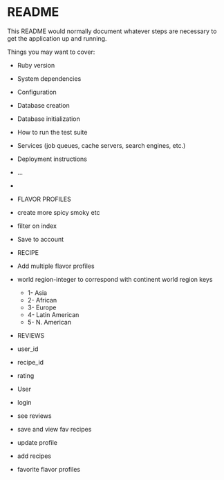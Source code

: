 # README

This README would normally document whatever steps are necessary to get the
application up and running.

Things you may want to cover:

* Ruby version

* System dependencies

* Configuration

* Database creation

* Database initialization

* How to run the test suite

* Services (job queues, cache servers, search engines, etc.)

* Deployment instructions

* ...


*


 

* FLAVOR PROFILES
* create more spicy smoky etc
* filter on index
* Save to account 

* RECIPE
* Add multiple flavor profiles
* world region-integer to correspond with continent 
    world region keys
    * 1- Asia
    * 2- African
    * 3- Europe
    * 4- Latin American
    * 5- N. American 



* REVIEWS
* user_id 
* recipe_id
* rating

* User
* login 
* see reviews 
* save and view fav recipes
* update profile 
* add recipes
* favorite flavor profiles